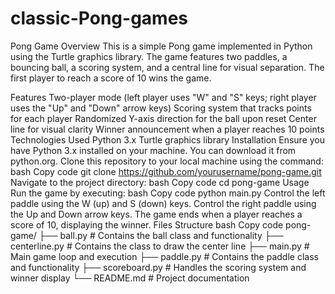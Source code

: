# classic-Pong-games
Pong Game
Overview
This is a simple Pong game implemented in Python using the Turtle graphics library. The game features two paddles, a bouncing ball, a scoring system, and a central line for visual separation. The first player to reach a score of 10 wins the game.

Features
Two-player mode (left player uses "W" and "S" keys; right player uses the "Up" and "Down" arrow keys)
Scoring system that tracks points for each player
Randomized Y-axis direction for the ball upon reset
Center line for visual clarity
Winner announcement when a player reaches 10 points
Technologies Used
Python 3.x
Turtle graphics library
Installation
Ensure you have Python 3.x installed on your machine. You can download it from python.org.
Clone this repository to your local machine using the command:
bash
Copy code
git clone https://github.com/yourusername/pong-game.git
Navigate to the project directory:
bash
Copy code
cd pong-game
Usage
Run the game by executing:
bash
Copy code
python main.py
Control the left paddle using the W (up) and S (down) keys.
Control the right paddle using the Up and Down arrow keys.
The game ends when a player reaches a score of 10, displaying the winner.
Files Structure
bash
Copy code
pong-game/
├── ball.py          # Contains the ball class and functionality
├── centerline.py    # Contains the class to draw the center line
├── main.py          # Main game loop and execution
├── paddle.py        # Contains the paddle class and functionality
├── scoreboard.py     # Handles the scoring system and winner display
└── README.md        # Project documentation
